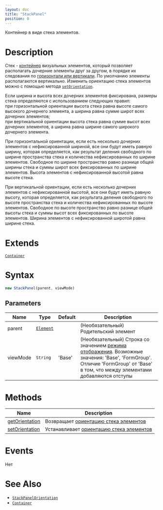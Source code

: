 ```yaml
---
layout: doc
title: "StackPanel"
position: 0
---
```


Контейнер в виде стека элементов.

# Description

Стек - [контейнер](../../Core/Elements/Container/) визуальных элементов, который позволяет располагать
дочерние элементы друг за другом, в порядке их следования по [горизонтали или вертикали](StackPanelOrientation/).
По умолчанию элементы располагаются вертикально. Изменить ориентацию стека элементов можно с помощью метода [`setOrientation`](StackPanel.setOrientation/).

Если ширина и высота всех дочерних элементов фиксирована, размеры стека определяются
с использованием следующих правил:  
при горизонтальной ориентации высота стека равна высоте самого высокого дочернего элемента, а ширина равна сумме широт всех дочерних элементов;  
при вертикальной ориентации высота стека равна сумме высот всех дочерних элементов, а ширина равна ширине самого широкого дочернего элемента. 

При горизонтальной ориентации, если есть несколько дочерних элементов с нефиксированной шириной,
все они будут иметь равную ширину, которая определяется, как результат деления свободного по ширине
пространства стека и количества нефиксированных по ширине элементов. Свободное по ширине пространство
равно разнице общей ширины стека и суммы широт всех фиксированных по ширине элементов. Высота элементов
с нефиксированной высотой равна высоте стека.

При вертикальной ориентации, если есть несколько дочерних элементов с нефиксированной высотой,
все они будут иметь равную высоту, которая определяется, как результата деления свободного по высоте
пространства стека и количества нефиксированных по высоте элементов. Свободное по высоте пространство
равно разнице общей высоты стека и суммы высот всех фиксированных по высоте элементов. Ширина элементов
с нефиксированной широтой равна ширине стека.

# Extends

[`Container`](../../Core/Elements/Container/)

# Syntax

```js
new StackPanel(parent, viewMode)
```

## Parameters

|Name|Type|Default|Description|
|----|----|----|-----------|
|parent|[`Element`](../../Core/Elements/Element)| | (Необязательный) Родительский элемент|
|viewMode|`String`|'Base'| (Необязательный) Строка со значением [режима отображения](../../Core/viewMode). Возможные значения: 'Base', 'FormGroup'. Отличие 'FormGroup' от 'Base' в том, что между элементами добавляются отступы|

# Methods

|Name|Description|
|----|-----------|
|[getOrientation](StackPanel.getOrientation/)|Возвращает [ориентацию стека элементов](StackPanelOrientation/)|
|[setOrientation](StackPanel.setOrientation/)|Устанавливает [ориентацию стека элементов](StackPanelOrientation/)|

# Events

Нет

# See Also

* [`StackPanelOrientation`](StackPanelOrientation/)
* [`Container`](../../Core/Elements/Container/)
